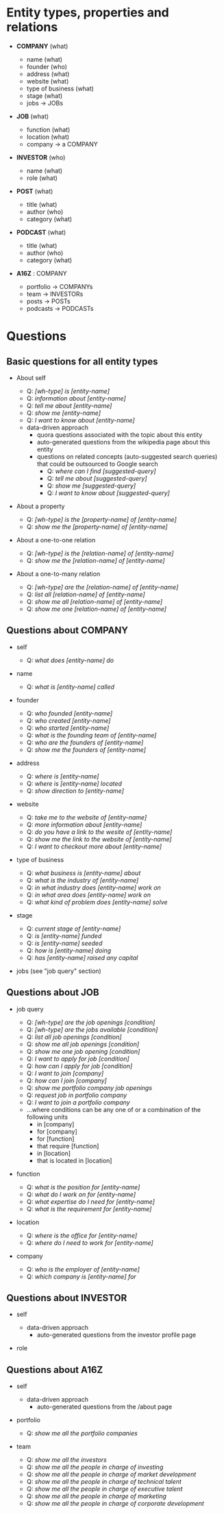 # Entity types, properties and relations

* **COMPANY** (what)
  * name (what)
  * founder (who)
  * address (what)
  * website (what)
  * type of business (what)
  * stage (what)
  * jobs -> JOBs

* **JOB** (what)
  * function (what)
  * location (what)
  * company -> a COMPANY

* **INVESTOR** (who)
  * name (what)
  * role (what)

* **POST** (what)
  * title (what)
  * author (who)
  * category (what)

* **PODCAST** (what)
  * title (what)
  * author (who)
  * category (what)

* **A16Z** : COMPANY
  * portfolio -> COMPANYs
  * team -> INVESTORs
  * posts -> POSTs
  * podcasts -> PODCASTs

# Questions 

## Basic questions for all entity types

* About self
  * Q: *[wh-type] is [entity-name]*
  * Q: *information about [entity-name]*
  * Q: *tell me about [entity-name]*
  * Q: *show me [entity-name]*
  * Q: *I want to know about [entity-name]*
  * data-driven approach
    * quora questions associated with the topic about this entity
    * auto-generated questions from the wikipedia page about this entity
    * questions on related concepts (auto-suggested search queries) that could be outsourced to Google search
      * Q: *where can I find [suggested-query]*
      * Q: *tell me about [suggested-query]*
      * Q: *show me [suggested-query]*
      * Q: *I want to know about [suggested-query]*

* About a property
  * Q: *[wh-type] is the [property-name] of [entity-name]*
  * Q: *show me the [property-name] of [entity-name]*

* About a one-to-one relation
  * Q: *[wh-type] is the [relation-name] of [entity-name]*
  * Q: *show me the [relation-name] of [entity-name]*

* About a one-to-many relation
  * Q: *[wh-type] are the [relation-name] of [entity-name]*
  * Q: *list all [relation-name] of [entity-name]*
  * Q: *show me all [relation-name] of [entity-name]*
  * Q: *show me one [relation-name] of [entity-name]*


## Questions about COMPANY 

* self
  * Q: *what does [entity-name] do*

* name
  * Q: *what is [entity-name] called*

* founder
  * Q: *who founded [entity-name]*
  * Q: *who created [entity-name]*
  * Q: *who started [entity-name]*
  * Q: *what is the founding team of [entity-name]*
  * Q: *who are the founders of [entity-name]*
  * Q: *show me the founders of [entity-name]*

* address
  * Q: *where is [entity-name]*
  * Q: *where is [entity-name] located*
  * Q: *show direction to [entity-name]*

* website
  * Q: *take me to the website of [entity-name]*
  * Q: *more information about [entity-name]*
  * Q: *do you have a link to the wesite of [entity-name]*
  * Q: *show me the link to the website of [entity-name]*
  * Q: *I want to checkout more about [entity-name]*

* type of business
  * Q: *what business is [entity-name] about*
  * Q: *what is the industry of [entity-name]*
  * Q: *in what industry does [entity-name] work on*
  * Q: *in what area does [entity-name] work on*
  * Q: *what kind of problem does [entity-name] solve*

* stage
  * Q: *current stage of [entity-name]*
  * Q: *is [entity-name] funded*
  * Q: *is [entity-name] seeded*
  * Q: *how is [entity-name] doing*
  * Q: *has [entity-name] raised any capital*

* jobs (see "job query" section)

## Questions about JOB

* job query
  * Q: *[wh-type] are the job openings [condition]*
  * Q: *[wh-type] are the jobs available [condition]*
  * Q: *list all job openings [condition]*
  * Q: *show me all job openings [condition]*
  * Q: *show me one job opening [condition]*
  * Q: *I want to apply for job [condition]*
  * Q: *how can I apply for job [condition]*
  * Q: *I want to join [company]*
  * Q: *how can I join [company]*
  * Q: *show me portfolio company job openings*
  * Q: *request job in portfolio company*
  * Q: *I want to join a portfolio company*
  * ...where conditions can be any one of or a combination of the following units
    * in [company]
    * for [company]
    * for [function]
    * that require [function]
    * in [location]
    * that is located in [location]

* function
  * Q: *what is the position for [entity-name]*
  * Q: *what do I work on for [entity-name]*
  * Q: *what expertise do I need for [entity-name]*
  * Q: *what is the requirement for [entity-name]*

* location
  * Q: *where is the office for [entity-name]*
  * Q: *where do I need to work for [entity-name]*

* company
  * Q: *who is the employer of [entity-name]*
  * Q: *which company is [entity-name] for*

## Questions about INVESTOR

  * self
    * data-driven approach
      * auto-generated questions from the investor profile page
  
  * role

## Questions about A16Z

* self
  * data-driven approach
    * auto-generated questions from the /about page

* portfolio
  * Q: *show me all the portfolio companies*
 
* team
  * Q: *show me all the investors*
  * Q: *show me all the people in charge of investing*
  * Q: *show me all the people in charge of market development*
  * Q: *show me all the people in charge of technical talent*
  * Q: *show me all the people in charge of executive talent*
  * Q: *show me all the people in charge of marketing*
  * Q: *show me all the people in charge of corporate development*


